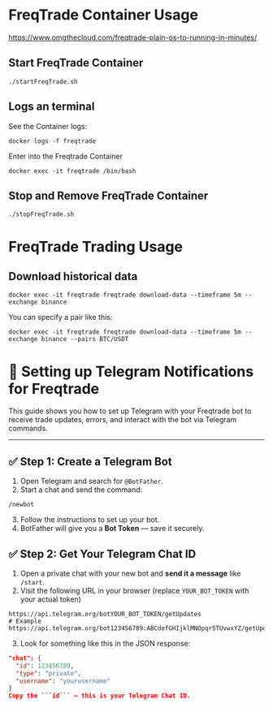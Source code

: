 # FreqTrade Container Usage 
https://www.omgthecloud.com/freqtrade-plain-os-to-running-in-minutes/

## Start FreqTrade Container
```
./startFreqTrade.sh
```

## Logs an terminal
See the Container logs:
```
docker logs -f freqtrade
```

Enter into the Freqtrade Container
```
docker exec -it freqtrade /bin/bash
```

## Stop and Remove FreqTrade Container
```
./stopFreqTrade.sh
```



# FreqTrade Trading Usage

## Download historical data

```
docker exec -it freqtrade freqtrade download-data --timeframe 5m --exchange binance
```

You can specify a pair like this:
```
docker exec -it freqtrade freqtrade download-data --timeframe 5m --exchange binance --pairs BTC/USDT
```






# 📲 Setting up Telegram Notifications for Freqtrade

This guide shows you how to set up Telegram with your Freqtrade bot to receive trade updates, errors, and interact with the bot via Telegram commands.

---

## ✅ Step 1: Create a Telegram Bot

1. Open Telegram and search for `@BotFather`.
2. Start a chat and send the command:
```
/newbot
```
3. Follow the instructions to set up your bot.
4. BotFather will give you a **Bot Token** — save it securely.

## ✅ Step 2: Get Your Telegram Chat ID

1. Open a private chat with your new bot and **send it a message** like `/start`.
2. Visit the following URL in your browser (replace `YOUR_BOT_TOKEN` with your actual token)
```
https://api.telegram.org/botYOUR_BOT_TOKEN/getUpdates
# Example
https://api.telegram.org/bot123456789:ABCdefGHIjklMNOpqrSTUvwxYZ/getUpdates

```

3. Look for something like this in the JSON response:

```json
"chat": {
  "id": 123456789,
  "type": "private",
  "username": "yourusername"
}
Copy the ```id``` — this is your Telegram Chat ID.

